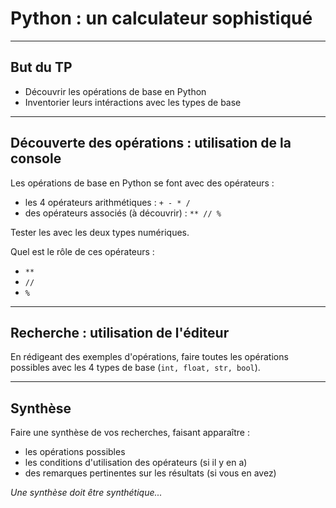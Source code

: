# Python : un calculateur sophistiqué
___
## But du TP
- Découvrir les opérations de base en Python
- Inventorier leurs intéractions avec les types de base

___
## Découverte des opérations : utilisation de la console
Les opérations de base en Python se font avec des opérateurs :

- les 4 opérateurs arithmétiques : `+ - * /`
- des opérateurs associés (à découvrir) : `** // %`

Tester les avec les deux types numériques.

Quel est le rôle de ces opérateurs :

- `**`
- `//`
- `%`

___
## Recherche : utilisation de l'éditeur
En rédigeant des exemples d'opérations, faire toutes les opérations possibles avec les 4 types de base (`int, float, str, bool`).

___
## Synthèse
Faire une synthèse de vos recherches, faisant apparaître :

- les opérations possibles
- les conditions d'utilisation des opérateurs (si il y en a)
- des remarques pertinentes sur les résultats (si vous en avez)

_Une synthèse doit être synthétique..._
